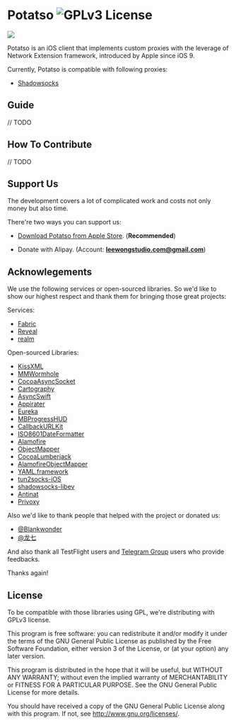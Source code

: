 # Potatso ![GPLv3 License](https://img.shields.io/badge/License-GPLv3-blue.svg)

<a href="https://itunes.apple.com/us/app/id1070901416">![](https://github.com/iCodesign/Potatso-iOS/raw/master/Download.svg)</a>

Potatso is an iOS client that implements custom proxies with the leverage of Network Extension framework, introduced by Apple since iOS 9.

Currently, Potatso is compatible with following proxies:

- [Shadowsocks](https://shadowsocks.org)

## Guide

// TODO


## How To Contribute

// TODO


## Support Us

The development covers a lot of complicated work and costs not only money but also time.

There're two ways you can support us:

- [Download Potatso from Apple Store](https://itunes.apple.com/us/app/id1070901416). (**Recommended**) 

- Donate with Alipay. (Account: **leewongstudio.com@gmail.com**)


## Acknowlegements

We use the following services or open-sourced libraries. So we'd like to show our highest respect and thank them for bringing those great projects:

Services:

- [Fabric](https://get.fabric.io/)
- [Reveal](http://revealapp.com/)
- [realm](https://realm.io/)

Open-sourced Libraries:

- [KissXML](https://github.com/robbiehanson/KissXML)
- [MMWormhole](https://github.com/mutualmobile/MMWormhole)
- [CocoaAsyncSocket](https://github.com/robbiehanson/CocoaAsyncSocket)
- [Cartography](https://github.com/robb/Cartography)
- [AsyncSwift](https://github.com/duemunk/Async)
- [Appirater](https://github.com/arashpayan/appirater)
- [Eureka](https://github.com/xmartlabs/Eureka)
- [MBProgressHUD](https://github.com/matej/MBProgressHUD)
- [CallbackURLKit](https://github.com/phimage/CallbackURLKit)
- [ISO8601DateFormatter](https://github.com/boredzo/iso-8601-date-formatter)
- [Alamofire](https://github.com/Alamofire/Alamofire)
- [ObjectMapper](https://github.com/Hearst-DD/ObjectMapper)
- [CocoaLumberjack](https://github.com/CocoaLumberjack/CocoaLumberjack)
- [AlamofireObjectMapper](https://github.com/tristanhimmelman/AlamofireObjectMapper)
- [YAML.framework](https://github.com/mirek/YAML.framework)
- [tun2socks-iOS](https://github.com/shadowsocks/tun2socks-iOS)
- [shadowsocks-libev](https://github.com/shadowsocks/shadowsocks-libev)
- [Antinat](http://antinat.sourceforge.net/)
- [Privoxy](https://www.privoxy.org/)

Also we'd like to thank people that helped with the project or donated us:

- [@Blankwonder](https://twitter.com/Blankwonder)
- [@龙七](#)

And also thank all TestFlight users and [Telegram Group](https://telegram.me/joinchat/BT0c4z49OGNZXwl9VsO0uQ) users who provide feedbacks.

Thanks again!

## License

To be compatible with those libraries using GPL, we're distributing with GPLv3 license.

This program is free software: you can redistribute it and/or modify it under the terms of the GNU General Public License as published by the Free Software Foundation, either version 3 of the License, or (at your option) any later version.

This program is distributed in the hope that it will be useful, but WITHOUT ANY WARRANTY; without even the implied warranty of MERCHANTABILITY or FITNESS FOR A PARTICULAR PURPOSE. See the GNU General Public License for more details.

You should have received a copy of the GNU General Public License along with this program. If not, see http://www.gnu.org/licenses/.


